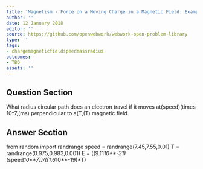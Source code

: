 ```yaml
---
title: 'Magnetism - Force on a Moving Charge in a Magnetic Field: Examples and Applications'
author: ''
date: 12 January 2018
editor: ''
source: https://github.com/openwebwork/webwork-open-problem-library
type: ''
tags:
- chargemagneticfieldspeedmassradius
outcomes:
- TBD
assets: ''
---
```


## Question Section 

What radius circular path does an electron travel if it moves at(speed)(times 10^7,(ms) perpendicular to a(T,(T) magnetic field.



## Answer Section

from random import randrange
speed = randrange(7.45,7.55,0.01)
T = randrange(0.975,0.983,0.001)
E = ((9.11*10**-31)*(speed*10**7))/((1.6*10**-19)*T)
